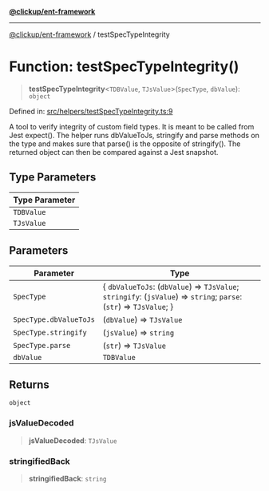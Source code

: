 [**@clickup/ent-framework**](../README.md)

***

[@clickup/ent-framework](../globals.md) / testSpecTypeIntegrity

# Function: testSpecTypeIntegrity()

> **testSpecTypeIntegrity**\<`TDBValue`, `TJsValue`\>(`SpecType`, `dbValue`): `object`

Defined in: [src/helpers/testSpecTypeIntegrity.ts:9](https://github.com/clickup/ent-framework/blob/master/src/helpers/testSpecTypeIntegrity.ts#L9)

A tool to verify integrity of custom field types. It is meant to be called
from Jest expect(). The helper runs dbValueToJs, stringify and parse methods
on the type and makes sure that parse() is the opposite of stringify(). The
returned object can then be compared against a Jest snapshot.

## Type Parameters

| Type Parameter |
| ------ |
| `TDBValue` |
| `TJsValue` |

## Parameters

| Parameter | Type |
| ------ | ------ |
| `SpecType` | \{ `dbValueToJs`: (`dbValue`) => `TJsValue`; `stringify`: (`jsValue`) => `string`; `parse`: (`str`) => `TJsValue`; \} |
| `SpecType.dbValueToJs` | (`dbValue`) => `TJsValue` |
| `SpecType.stringify` | (`jsValue`) => `string` |
| `SpecType.parse` | (`str`) => `TJsValue` |
| `dbValue` | `TDBValue` |

## Returns

`object`

### jsValueDecoded

> **jsValueDecoded**: `TJsValue`

### stringifiedBack

> **stringifiedBack**: `string`
